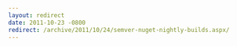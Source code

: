 ```yaml
---
layout: redirect
date: 2011-10-23 -0800
redirect: /archive/2011/10/24/semver-nuget-nightly-builds.aspx/
---
```

